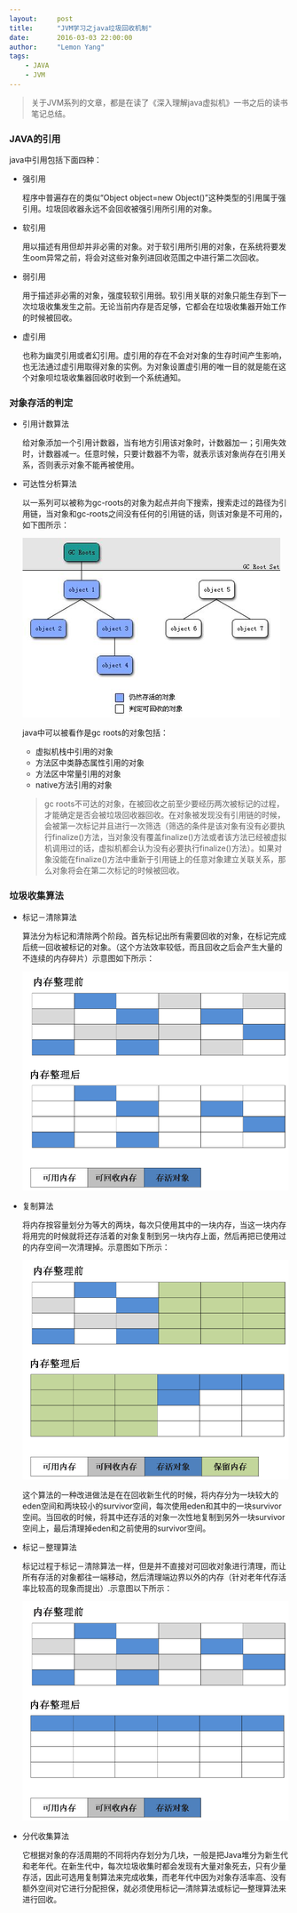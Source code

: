 ```yaml
---
layout:     post
title:      "JVM学习之java垃圾回收机制"
date:       2016-03-03 22:00:00
author:     "Lemon Yang"
tags:
    - JAVA
    - JVM
---
```


>关于JVM系列的文章，都是在读了《深入理解java虚拟机》一书之后的读书笔记总结。

### JAVA的引用

java中引用包括下面四种：

* 强引用

	程序中普遍存在的类似“Object object=new Object()”这种类型的引用属于强引用。垃圾回收器永远不会回收被强引用所引用的对象。
	
* 软引用

	用以描述有用但却并非必需的对象。对于软引用所引用的对象，在系统将要发生oom异常之前，将会对这些对象列进回收范围之中进行第二次回收。
	
* 弱引用

	用于描述非必需的对象，强度较软引用弱。软引用关联的对象只能生存到下一次垃圾收集发生之前。无论当前内存是否足够，它都会在垃圾收集器开始工作的时候被回收。
	
* 虚引用

	也称为幽灵引用或者幻引用。虚引用的存在不会对对象的生存时间产生影响，也无法通过虚引用取得对象的实例。为对象设置虚引用的唯一目的就是能在这个对象呗垃圾收集器回收时收到一个系统通知。
	
### 对象存活的判定

* 引用计数算法

	给对象添加一个引用计数器，当有地方引用该对象时，计数器加一；引用失效时，计数器减一。任意时候，只要计数器不为零，就表示该对象尚存在引用关系，否则表示对象不能再被使用。
	
* 可达性分析算法

	以一系列可以被称为gc-roots的对象为起点并向下搜索，搜索走过的路径为引用链，当对象和gc-roots之间没有任何的引用链的话，则该对象是不可用的，如下图所示：
	
	![](/img/in-post/gc-roots.jpg)
	
	java中可以被看作是gc roots的对象包括：
	* 虚拟机栈中引用的对象
	* 方法区中类静态属性引用的对象
	* 方法区中常量引用的对象
	* native方法引用的对象
	
	>gc roots不可达的对象，在被回收之前至少要经历两次被标记的过程，才能确定是否会被垃圾回收器回收。在对象被发现没有引用链的时候，会被第一次标记并且进行一次筛选（筛选的条件是该对象有没有必要执行finalize()方法，当对象没有覆盖finalize()方法或者该方法已经被虚拟机调用过的话，虚拟机都会认为没有必要执行finalize()方法）。如果对象没能在finalize()方法中重新于引用链上的任意对象建立关联关系，那么对象将会在第二次标记的时候被回收。
	
### 垃圾收集算法

* 标记－清除算法

	算法分为标记和清除两个阶段。首先标记出所有需要回收的对象，在标记完成后统一回收被标记的对象。（这个方法效率较低，而且回收之后会产生大量的不连续的内存碎片）示意图如下所示：
	
	![](/img/in-post/record-sweep.png)
	
* 复制算法

	将内存按容量划分为等大的两块，每次只使用其中的一块内存，当这一块内存将用完的时候就将还存活着的对象复制到另一块内存上面，然后再把已使用过的内存空间一次清理掉。示意图如下所示：
	
	![](/img/in-post/copy.png)
	
	这个算法的一种改进做法是在在回收新生代的时候，将内存分为一块较大的eden空间和两块较小的survivor空间，每次使用eden和其中的一块survivor空间。当回收的时候，将其中还存活的对象一次性地复制到另外一块survivor空间上，最后清理掉eden和之前使用的survivor空间。
	
* 标记－整理算法

	标记过程于标记－清除算法一样，但是并不直接对可回收对象进行清理，而让所有存活的对象都往一端移动，然后清理端边界以外的内存（针对老年代存活率比较高的现象而提出）.示意图以下所示：
	
	![](/img/in-post/record-oreder.png)
	
* 分代收集算法

	它根据对象的存活周期的不同将内存划分为几块，一般是把Java堆分为新生代和老年代。在新生代中，每次垃圾收集时都会发现有大量对象死去，只有少量存活，因此可选用复制算法来完成收集，而老年代中因为对象存活率高、没有额外空间对它进行分配担保，就必须使用标记—清除算法或标记—整理算法来进行回收。
	



		